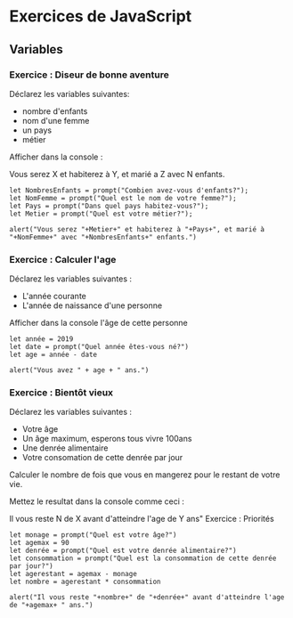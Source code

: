 # Exercices de JavaScript

## Variables

### Exercice : Diseur de bonne aventure

Déclarez les variables suivantes:

* nombre d'enfants
* nom d'une femme
* un pays
* métier

Afficher dans la console :

Vous serez X et habiterez à Y, et marié a Z avec N enfants.
```
let NombresEnfants = prompt("Combien avez-vous d'enfants?");
let NomFemme = prompt("Quel est le nom de votre femme?");
let Pays = prompt("Dans quel pays habitez-vous?");
let Metier = prompt("Quel est votre métier?");

alert("Vous serez "+Metier+" et habiterez à "+Pays+", et marié à "+NomFemme+" avec "+NombresEnfants+" enfants.")
```


### Exercice : Calculer l'age

Déclarez les variables suivantes :

* L'année courante
* L'année de naissance d'une personne

Afficher dans la console l'âge de cette personne
```
let année = 2019
let date = prompt("Quel année êtes-vous né?")
let age = année - date

alert("Vous avez " + age + " ans.")
```
### Exercice : Bientôt vieux

Déclarez les variables suivantes :

* Votre âge
* Un âge maximum, esperons tous vivre 100ans
* Une denrée alimentaire
* Votre consomation de cette denrée par jour

Calculer le nombre de fois que vous en mangerez pour le restant de votre vie.

Mettez le resultat dans la console comme ceci :

Il vous reste N de X avant d'atteindre l'age de Y ans"
Exercice : Priorités
```
let monage = prompt("Quel est votre âge?")
let agemax = 90
let denrée = prompt("Quel est votre denrée alimentaire?")
let consommation = prompt("Quel est la consommation de cette denrée par jour?")
let agerestant = agemax - monage
let nombre = agerestant * consommation

alert("Il vous reste "+nombre+" de "+denrée+" avant d'atteindre l'age de "+agemax+ " ans.")
```